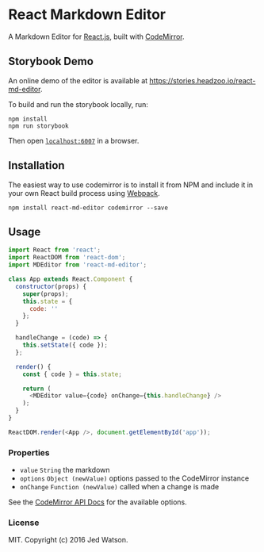 # React Markdown Editor

A Markdown Editor for [React.js](http://facebook.github.io/react), built with [CodeMirror](https://codemirror.net).


## Storybook Demo

An online demo of the editor is available at https://stories.headzoo.io/react-md-editor.

To build and run the storybook locally, run:

```
npm install
npm run storybook
```

Then open [`localhost:6007`](http://localhost:6007) in a browser.


## Installation

The easiest way to use codemirror is to install it from NPM and include it in your own React build process using [Webpack](http://webpack.github.io/).

```
npm install react-md-editor codemirror --save
```


## Usage

```js
import React from 'react';
import ReactDOM from 'react-dom';
import MDEditor from 'react-md-editor';

class App extends React.Component {
  constructor(props) {
    super(props);
    this.state = {
      code: ''
    };
  }

  handleChange = (code) => {
    this.setState({ code });
  };

  render() {
    const { code } = this.state;

    return (
      <MDEditor value={code} onChange={this.handleChange} />
    );
  }
}

ReactDOM.render(<App />, document.getElementById('app'));
```

### Properties

* `value` `String` the markdown
* `options` `Object (newValue)` options passed to the CodeMirror instance
* `onChange` `Function (newValue)` called when a change is made

See the [CodeMirror API Docs](https://codemirror.net/doc/manual.html#api) for the available options.

### License

MIT. Copyright (c) 2016 Jed Watson.
